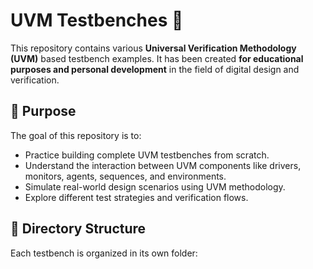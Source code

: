 # UVM Testbenches 🧪

This repository contains various **Universal Verification Methodology (UVM)** based testbench examples. It has been created **for educational purposes and personal development** in the field of digital design and verification.

## 🎯 Purpose

The goal of this repository is to:

- Practice building complete UVM testbenches from scratch.
- Understand the interaction between UVM components like drivers, monitors, agents, sequences, and environments.
- Simulate real-world design scenarios using UVM methodology.
- Explore different test strategies and verification flows.

## 📁 Directory Structure

Each testbench is organized in its own folder:
